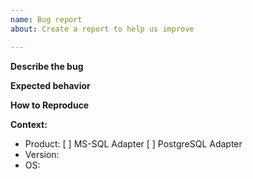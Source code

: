 ```yaml
---
name: Bug report
about: Create a report to help us improve

---
```


**Describe the bug**

**Expected behavior**

**How to Reproduce**

**Context:**
 - Product: 
    [ ] MS-SQL Adapter
    [ ] PostgreSQL Adapter
 - Version: 
 - OS:
